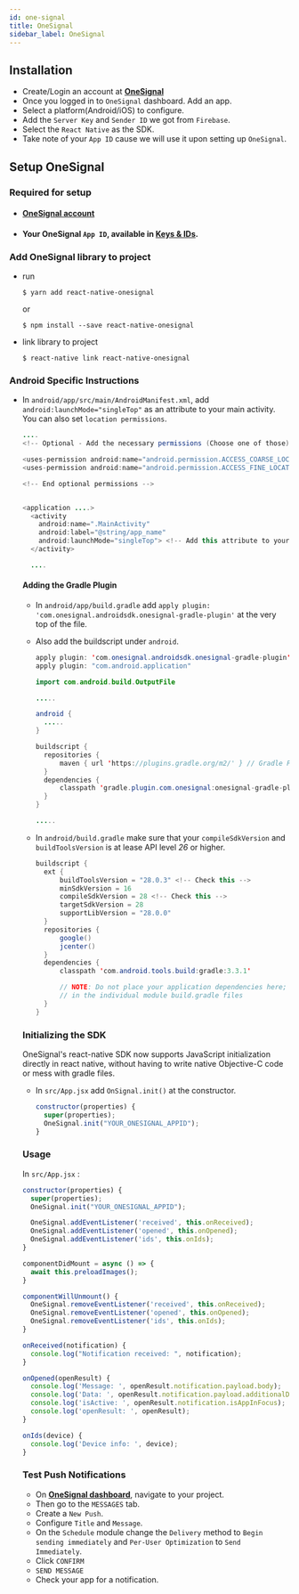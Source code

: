```yaml
---
id: one-signal
title: OneSignal
sidebar_label: OneSignal
---
```


## Installation

- Create/Login an account at **[OneSignal](https://onesignal.com/)**
- Once you logged in to `OneSignal` dashboard. Add an app.
- Select a platform(Android/iOS) to configure.
- Add the `Server Key` and `Sender ID` we got from `Firebase`.
- Select the `React Native` as the SDK.
- Take note of your `App ID` cause we will use it upon setting up `OneSignal`.

## Setup OneSignal

  ### Required for setup

  - #### [OneSignal account](https://onesignal.com/)
  - #### Your OneSignal `App ID`, available in **[Keys & IDs](https://documentation.onesignal.com/docs/accounts-and-keys#section-app-id)**.

  ### Add OneSignal library to project
  - run
    ```
    $ yarn add react-native-onesignal
    ```
    or
    ```
    $ npm install --save react-native-onesignal
    ```
  
  - link library to project
    ```
    $ react-native link react-native-onesignal
    ```

  ### Android Specific Instructions
  - In `android/app/src/main/AndroidManifest.xml`, add `android:launchMode="singleTop"` as an attribute to your main activity. You can also set `location permissions`.

    ```java
    ....
    <!-- Optional - Add the necessary permissions (Choose one of those) -->

    <uses-permission android:name="android.permission.ACCESS_COARSE_LOCATION"/> <!-- Approximate location - If you want to use promptLocation for letting OneSignal know the user location. -->
    <uses-permission android:name="android.permission.ACCESS_FINE_LOCATION"/> <!--  Precise location If you want to use promptLocation for letting OneSignal know the user location. -->

    <!-- End optional permissions -->


    <application ....>
      <activity
        android:name=".MainActivity"
        android:label="@string/app_name"
        android:launchMode="singleTop"> <!-- Add this attribute to your main activity -->
      </activity>

      ....
    ```

    #### Adding the Gradle Plugin
    - In `android/app/build.gradle` add `apply plugin: 'com.onesignal.androidsdk.onesignal-gradle-plugin'` at the very top of the file.
    - Also add the buildscript under `android`.
      ```java
      apply plugin: 'com.onesignal.androidsdk.onesignal-gradle-plugin' <!-- Add this -->
      apply plugin: "com.android.application"

      import com.android.build.OutputFile

      .....

      android {
        .....
      }

      buildscript {
        repositories {
            maven { url 'https://plugins.gradle.org/m2/' } // Gradle Plugin Portal 
        }
        dependencies {
            classpath 'gradle.plugin.com.onesignal:onesignal-gradle-plugin:[0.12.1, 0.99.99]'
        }
      }

      .....
      ```

    - In `android/build.gradle` make sure that your `compileSdkVersion` and `buildToolsVersion` is at lease API level *26* or higher.
      ```java
      buildscript {
        ext {
            buildToolsVersion = "28.0.3" <!-- Check this -->
            minSdkVersion = 16
            compileSdkVersion = 28 <!-- Check this -->
            targetSdkVersion = 28
            supportLibVersion = "28.0.0"
        }
        repositories {
            google()
            jcenter()
        }
        dependencies {
            classpath 'com.android.tools.build:gradle:3.3.1'

            // NOTE: Do not place your application dependencies here; they belong
            // in the individual module build.gradle files
        }
      }
      ```

    ### Initializing the SDK
    OneSignal's react-native SDK now supports JavaScript initialization directly in react native, without having to write native Objective-C code or mess with gradle files.

    - In `src/App.jsx` add `OnSignal.init()` at the constructor.
      ```jsx
      constructor(properties) {
        super(properties);
        OneSignal.init("YOUR_ONESIGNAL_APPID");
      }
      ```

    ### Usage
    In `src/App.jsx` :
      ```jsx
      constructor(properties) {
        super(properties);
        OneSignal.init("YOUR_ONESIGNAL_APPID");

        OneSignal.addEventListener('received', this.onReceived);
        OneSignal.addEventListener('opened', this.onOpened);
        OneSignal.addEventListener('ids', this.onIds);
      }

      componentDidMount = async () => {
        await this.preloadImages();
      }

      componentWillUnmount() {
        OneSignal.removeEventListener('received', this.onReceived);
        OneSignal.removeEventListener('opened', this.onOpened);
        OneSignal.removeEventListener('ids', this.onIds);
      }

      onReceived(notification) {
        console.log("Notification received: ", notification);
      }

      onOpened(openResult) {
        console.log('Message: ', openResult.notification.payload.body);
        console.log('Data: ', openResult.notification.payload.additionalData);
        console.log('isActive: ', openResult.notification.isAppInFocus);
        console.log('openResult: ', openResult);
      }

      onIds(device) {
        console.log('Device info: ', device);
      }
      ```

    ### Test Push Notifications
    - On **[OneSignal dashboard](https://app.onesignal.com/)**, navigate to your project.
    - Then go to the `MESSAGES` tab.
    - Create a `New Push`.
    - Configure `Title` and `Message`.
    - On the `Schedule` module change the `Delivery` method to `Begin sending immediately` and `Per-User Optimization` to `Send Immediately`.
    - Click `CONFIRM`
    - `SEND MESSAGE`
    - Check your app for a notification.